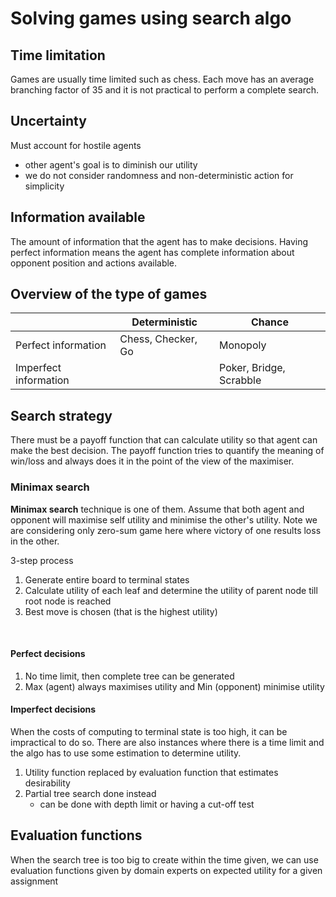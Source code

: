 # Solving games using search algo

## Time limitation

Games are usually time limited such as chess. Each move has an average branching factor of 35 and it is not practical to perform a complete search.

## Uncertainty

Must account for hostile agents

- other agent's goal is to diminish our utility
- we do not consider randomness and non-deterministic action for simplicity

## Information available

The amount of information that the agent has to make decisions. Having perfect information means the agent has complete information about opponent position and actions available.

## Overview of the type of games

|   | Deterministic | Chance |
| --- | --- | --- |
| Perfect information | Chess, Checker, Go | Monopoly |
| Imperfect information |   | Poker, Bridge, Scrabble |

## Search strategy

There must be a payoff function that can calculate utility so that agent can make the best decision. The payoff function tries to quantify the meaning of win/loss and always does it in the point of the view of the maximiser.  

### Minimax search

**Minimax search** technique is one of them. Assume that both agent and opponent will maximise self utility and minimise the other's utility. Note we are considering only zero-sum game here where victory of one results loss in the other.

3-step process

1. Generate entire board to terminal states
2. Calculate utility of each leaf and determine the utility of parent node till root node is reached
3. Best move is chosen (that is the highest utility)

&nbsp;
&nbsp;

#### Perfect decisions

1. No time limit, then complete tree can be generated
2. Max (agent) always maximises utility and Min (opponent) minimise utility

#### Imperfect decisions

When the costs of computing to terminal state is too high, it can be impractical to do so. There are also instances where there is a time limit and the algo has to use some estimation to determine utility.

1. Utility function replaced by evaluation function that estimates desirability
2. Partial tree search done instead
    - can be done with depth limit or having a cut-off test

## Evaluation functions

When the search tree is too big to create within the time given, we can use evaluation functions given by domain experts on expected utility for a given assignment